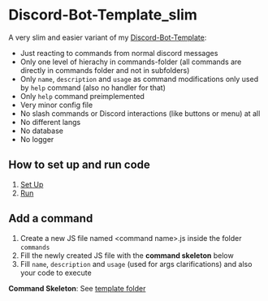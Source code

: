 # Discord-Bot-Template_slim
A very slim and easier variant of my [Discord-Bot-Template](https://github.com/EliasSchaut/Discord-Bot-Template):
* Just reacting to commands from normal discord messages
* Only one level of hierachy in commands-folder (all commands are directly in commands folder and not in subfolders)
* Only `name`, `description` and `usage` as command modifications only used by `help` command (also no handler for that)
* Only `help` command preimplemented
* Very minor config file
* No slash commands or Discord interactions (like buttons or menu) at all
* No different langs
* No database
* No logger

## How to set up and run code
1. [Set Up](https://github.com/EliasSchaut/Discord-Bot-Template/wiki/Set-up)
1. [Run](https://github.com/EliasSchaut/Discord-Bot-Template/wiki/Run)

## Add a command
1. Create a new JS file named \<command name\>.js inside the folder `commands`
2. Fill the newly created JS file with the **command skeleton** below
3. Fill `name`, `description` and `usage` (used for args clarifications) and also your code to execute

**Command Skeleton**: See [template folder](https://github.com/EliasSchaut/Discord-Bot-Template_slim/blob/main/template/command.js)
